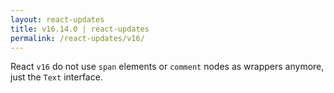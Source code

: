 ```yaml
---
layout: react-updates
title: v16.14.0 | react-updates
permalink: /react-updates/v16/
---
```


React `v16` do not use `span` elements or `comment` nodes as wrappers anymore, just the `Text` interface.